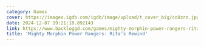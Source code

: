 ```yaml
---
category: Games
cover: https://images.igdb.com/igdb/image/upload/t_cover_big/co8zrz.jpg
date: 2024-12-07 19:21:18.892143
link: https://www.backloggd.com/games/mighty-morphin-power-rangers-ritas-rewind/
title: 'Mighty Morphin Power Rangers: Rita’s Rewind'
---
```

